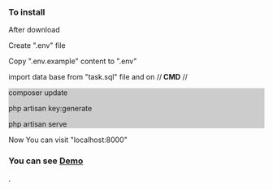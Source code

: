 <h3>To install</h3>
<p>After download <p>
  <p>  Create ".env" file</p>
   <p> Copy ".env.example" content to ".env"</p>
  <p> import data base from "task.sql" file and on //<b> CMD</b> //</p>
  <div style="background:#ccc"> 
    <p>composer update</p>
    <p>php artisan key:generate</p>
    <p>php artisan serve</p>
    </div>
    Now You can visit "localhost:8000"
 <h3>You can see <a href="http://vmi458125.contaboserver.net/simple-task/public/">Demo</a></h3>.


